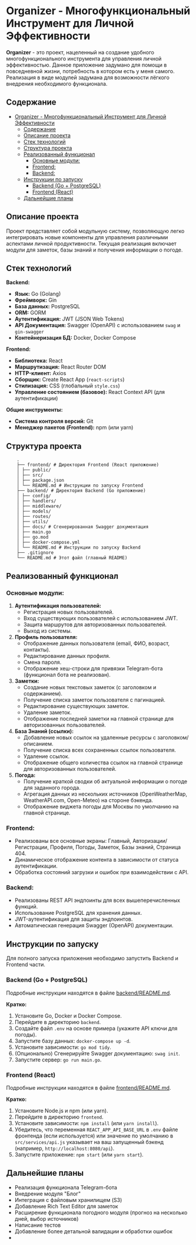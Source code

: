 # Organizer - Многофункциональный Инструмент для Личной Эффективности

<b>Organizer</b> - это проект, нацеленный на создание удобного многофункционального инструмента для управления личной эффективностью. Данное приложение задумано для помощи в повседневной жизни, потребность в котором есть у меня самого. Реализация в виде модулей задумана для возможности лёгкого внедрения необходимого функционала.

## Содержание

- [Organizer - Многофункциональный Инструмент для Личной Эффективности](#organizer---многофункциональный-инструмент-для-личной-эффективности)
  - [Содержание](#содержание)
  - [Описание проекта](#описание-проекта)
  - [Стек технологий](#стек-технологий)
  - [Структура проекта](#структура-проекта)
  - [Реализованный функционал](#реализованный-функционал)
    - [Основные модули:](#основные-модули)
    - [Frontend:](#frontend)
    - [Backend:](#backend)
  - [Инструкции по запуску](#инструкции-по-запуску)
    - [Backend (Go + PostgreSQL)](#backend-go--postgresql)
    - [Frontend (React)](#frontend-react)
  - [Дальнейшие планы](#дальнейшие-планы)

## Описание проекта

Проект представляет собой модульную систему, позволяющую легко интегрировать новые компоненты для управления различными аспектами личной продуктивности. Текущая реализация включает модули для заметок, базы знаний и получения информации о погоде.

## Стек технологий

**Backend:**
- **Язык:** Go (Golang)
- **Фреймворк:** Gin
- **База данных:** PostgreSQL
- **ORM:** GORM
- **Аутентификация:** JWT (JSON Web Tokens)
- **API Документация:** Swagger (OpenAPI) с использованием `swag` и `gin-swagger`
- **Контейнеризация БД:** Docker, Docker Compose

**Frontend:**
- **Библиотека:** React
- **Маршрутизация:** React Router DOM
- **HTTP-клиент:** Axios
- **Сборщик:** Create React App (`react-scripts`)
- **Стилизация:** CSS (глобальный `style.css`)
- **Управление состоянием (базовое):** React Context API (для аутентификации)

**Общие инструменты:**
- **Система контроля версий:** Git
- **Менеджер пакетов (Frontend):** npm (или yarn)

## Структура проекта
```
    .
    ├── frontend/ # Директория Frontend (React приложение)
    │ ├── public/
    │ ├── src/
    │ ├── package.json
    │ └── README.md # Инструкции по запуску Frontend
    ├── backend/ # Директория Backend (Go приложение)
    │ ├── config/
    │ ├── handlers/
    │ ├── middleware/
    │ ├── models/
    │ ├── routes/
    │ ├── utils/
    │ ├── docs/ # Сгенерированная Swagger документация
    │ ├── main.go
    │ ├── go.mod
    │ ├── docker-compose.yml
    │ └── README.md # Инструкции по запуску Backend
    ├── .gitignore
    └── README.md # Этот файл (главный README)
```

## Реализованный функционал

### Основные модули:
1.  **Аутентификация пользователей:**
    *   Регистрация новых пользователей.
    *   Вход существующих пользователей с использованием JWT.
    *   Защита маршрутов для авторизованных пользователей.
    *   Выход из системы.
2.  **Профиль пользователя:**
    *   Отображение данных пользователя (email, ФИО, возраст, контакты).
    *   Редактирование данных профиля.
    *   Смена пароля.
    *   Отображение хеш-строки для привязки Telegram-бота (функционал бота не реализован).
3.  **Заметки:**
    *   Создание новых текстовых заметок (с заголовком и содержанием).
    *   Получение списка заметок пользователя с пагинацией.
    *   Редактирование существующих заметок.
    *   Удаление заметок.
    *   Отображение последней заметки на главной странице для авторизованных пользователей.
4.  **База Знаний (ссылки):**
    *   Добавление новых ссылок на удаленные ресурсы с заголовком/описанием.
    *   Получение списка всех сохраненных ссылок пользователя.
    *   Удаление ссылок.
    *   Отображение общего количества ссылок на главной странице для авторизованных пользователей.
5.  **Погода:**
    *   Получение краткой сводки об актуальной информации о погоде для заданного города.
    *   Агрегация данных из нескольких источников (OpenWeatherMap, WeatherAPI.com, Open-Meteo) на стороне бэкенда.
    *   Отображение виджета погоды для Москвы по умолчанию на главной странице.

### Frontend:
- Реализованы все основные экраны: Главный, Авторизации/Регистрации, Профиля, Погоды, Заметок, Базы знаний, Страница 404.
- Динамическое отображение контента в зависимости от статуса аутентификации.
- Обработка состояний загрузки и ошибок при взаимодействии с API.

### Backend:
- Реализованы REST API эндпоинты для всех вышеперечисленных функций.
- Использование PostgreSQL для хранения данных.
- JWT-аутентификация для защиты эндпоинтов.
- Автоматическая генерация Swagger (OpenAPI) документации.

## Инструкции по запуску

Для полного запуска приложения необходимо запустить Backend и Frontend части.

### Backend (Go + PostgreSQL)
Подробные инструкции находятся в файле [backend/README.md](./backend/README.md).

**Кратко:**
1.  Установите Go, Docker и Docker Compose.
2.  Перейдите в директорию `backend`.
3.  Создайте файл `.env` на основе примера (укажите API ключи для погоды).
4.  Запустите базу данных: `docker-compose up -d`.
5.  Установите зависимости: `go mod tidy`.
6.  (Опционально) Сгенерируйте Swagger документацию: `swag init`.
7.  Запустите сервер: `go run main.go`.

### Frontend (React)
Подробные инструкции находятся в файле [frontend/README.md](./frontend/README.md).

**Кратко:**
1.  Установите Node.js и npm (или yarn).
2.  Перейдите в директорию `frontend`.
3.  Установите зависимости: `npm install` (или `yarn install`).
4.  Убедитесь, что переменная `REACT_APP_API_BASE_URL` в `.env` файле фронтенда (если используется) или значение по умолчанию в `src/services/api.js` указывает на ваш запущенный бэкенд (например, `http://localhost:8080/api`).
5.  Запустите приложение: `npm start` (или `yarn start`).

## Дальнейшие планы
- Реализация функционала Telegram-бота
- Внедрение модуля "Блог"
- Интеграция с файловым хранилищем (S3)
- Добавление Rich Text Editor для заметок
- Расширение функционала погодного модуля (прогноз на несколько дней, выбор источников)
- Написание тестов
- Добавление более детальной валидации и обработки ошибок
- 